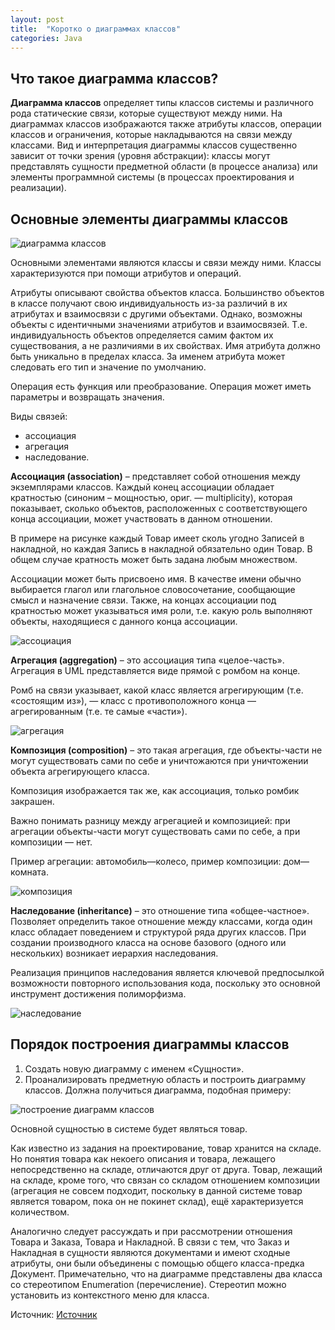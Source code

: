 ```yaml
---
layout: post
title:  "Коротко о диаграммах классов"
categories: Java
---
```


Что такое диаграмма классов?
-----------------------------------

**Диаграмма классов** определяет типы классов системы и различного рода статические связи, которые существуют между ними. 
На диаграммах классов изображаются также атрибуты классов, операции классов и ограничения, которые накладываются на связи между классами. 
Вид и интерпретация диаграммы классов существенно зависит от точки зрения (уровня абстракции): классы могут представлять сущности 
предметной области (в процессе анализа) или элементы программной системы (в процессах проектирования и реализации).


Основные элементы диаграммы классов
-----------------------------------

![диаграмма классов](https://partizanzero.github.io/images/class-diagram-elements.png)

Основными элементами являются классы и связи между ними. Классы характеризуются при помощи атрибутов и операций.

Атрибуты описывают свойства объектов класса. Большинство объектов в классе получают свою индивидуальность из-за различий 
в их атрибутах и взаимосвязи с другими объектами. Однако, возможны объекты с идентичными значениями атрибутов и взаимосвязей. 
Т.е. индивидуальность объектов определяется самим фактом их существования, а не различиями в их свойствах. 
Имя атрибута должно быть уникально в пределах класса. За именем атрибута может следовать его тип и значение по умолчанию.

Операция есть функция или преобразование. Операция может иметь параметры и возвращать значения.

Виды связей:

* ассоциация
* агрегация
* наследование.

**Ассоциация (association)** – представляет собой отношения между экземплярами классов. 
Каждый конец ассоциации обладает кратностью (синоним – мощностью, ориг. — multiplicity), которая показывает, сколько объектов, 
расположенных с соответствующего конца ассоциации, может участвовать в данном отношении. 

В примере на рисунке каждый Товар имеет сколь угодно Записей в накладной, но каждая Запись в накладной обязательно один Товар. 
В общем случае кратность может быть задана любым множеством.

Ассоциации может быть присвоено имя. В качестве имени обычно выбирается глагол или глагольное словосочетание, 
сообщающие смысл и назначение связи. Также, на концах ассоциации под кратностью может указываться имя роли, 
т.е. какую роль выполняют объекты, находящиеся с данного конца ассоциации.

![ассоциация](https://partizanzero.github.io/images/association.png)

**Агрегация (aggregation)** – это ассоциация типа «целое-часть». Агрегация в UML представляется виде прямой с ромбом на конце.

Ромб на связи указывает, какой класс является агрегирующим (т.е. «состоящим из»), — класс с противоположного конца — 
агрегированным (т.е. те самые «части»).

![агрегация](https://partizanzero.github.io/images/aggregation.png)

**Композиция (composition)** – это такая агрегация, где объекты-части не могут существовать сами по себе и 
уничтожаются при уничтожении объекта агрегирующего класса. 

Композиция изображается так же, как ассоциация, только ромбик закрашен.

Важно понимать разницу между агрегацией и композицией: при агрегации объекты-части могут существовать сами по себе, а при композиции — нет. 

Пример агрегации: автомобиль—колесо, пример композиции: дом—комната.

![композиция](https://partizanzero.github.io/images/composition.png)

**Наследование (inheritance)** – это отношение типа «общее-частное». 
Позволяет определить такое отношение между классами, когда один класс обладает поведением и структурой ряда других классов. 
При создании производного класса на основе базового (одного или нескольких) возникает иерархия наследования. 

Реализация принципов наследования является ключевой предпосылкой возможности повторного использования кода, 
поскольку это основной инструмент достижения полиморфизма.

![наследование](https://partizanzero.github.io/images/inheritance.png)

Порядок построения диаграммы классов
-----------------------------------

1. Создать новую диаграмму с именем «Сущности».
2. Проанализировать предметную область и построить диаграмму классов. Должна получиться диаграмма, подобная примеру:

![построение диаграмм классов](https://partizanzero.github.io/images/class-diagram.png)

Основной сущностью в системе будет являться товар. 

Как известно из задания на проектирование, товар хранится на складе. 
Но понятия товара как некоего описания и товара, лежащего непосредственно на складе, отличаются друг от друга. 
Товар, лежащий на складе, кроме того, что связан со складом отношением композиции 
(агрегация не совсем подходит, поскольку в данной системе товар является товаром, пока он не покинет склад), 
ещё характеризуется количеством. 

Аналогично следует рассуждать и при рассмотрении отношения Товара и Заказа, Товара и Накладной. 
В связи с тем, что Заказ и Накладная в сущности являются документами и имеют сходные атрибуты, они были объединены 
с помощью общего класса-предка Документ. Примечательно, что на диаграмме представлены два класса со стереотипом Enumeration (перечисление). 
Стереотип можно установить из контекстного меню для класса.


Источник: [Источник][источник] 

[источник]: https://flexberry.github.io/ru/gpg_class-diagram.html

